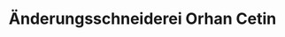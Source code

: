 ---
title: "Änderungsschneiderei Orhan Cetin"
url: /niederkassel/aenderungsschneiderei-orhan-cetin/
shop: Wäscherei
---